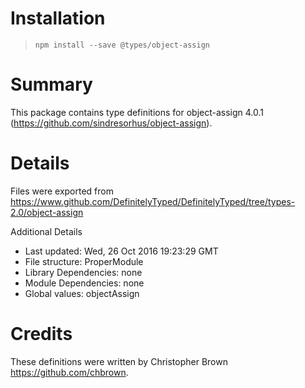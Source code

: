 # Installation
> `npm install --save @types/object-assign`

# Summary
This package contains type definitions for object-assign 4.0.1 (https://github.com/sindresorhus/object-assign).

# Details
Files were exported from https://www.github.com/DefinitelyTyped/DefinitelyTyped/tree/types-2.0/object-assign

Additional Details
 * Last updated: Wed, 26 Oct 2016 19:23:29 GMT
 * File structure: ProperModule
 * Library Dependencies: none
 * Module Dependencies: none
 * Global values: objectAssign

# Credits
These definitions were written by Christopher Brown <https://github.com/chbrown>.
